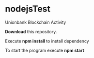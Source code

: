 # nodejsTest
Unionbank Blockchain Activity

**Download** this repository.

Execute **npm install** to install dependency

To start the program execute **npm start**
